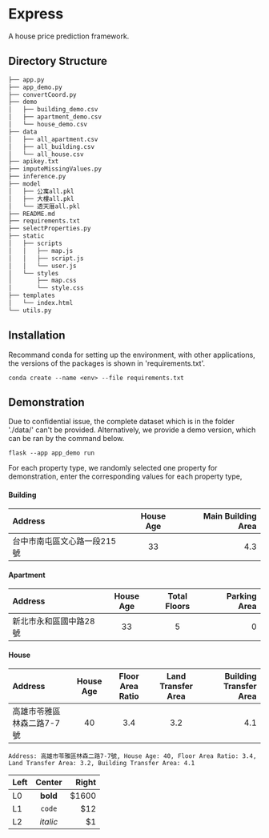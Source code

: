 # Express
A house price prediction framework.

## Directory Structure
``` Bash
├── app.py
├── app_demo.py
├── convertCoord.py
├── demo
│   ├── building_demo.csv
│   ├── apartment_demo.csv
│   └── house_demo.csv
├── data
│   ├── all_apartment.csv
│   ├── all_building.csv
│   └── all_house.csv
├── apikey.txt
├── imputeMissingValues.py
├── inference.py
├── model
│   ├── 公寓all.pkl
│   ├── 大樓all.pkl
│   └── 透天厝all.pkl
├── README.md
├── requirements.txt
├── selectProperties.py
├── static
│   ├── scripts
│   │   ├── map.js
│   │   ├── script.js
│   │   └── user.js
│   └── styles
│       ├── map.css
│       └── style.css
├── templates
│   └── index.html
└── utils.py
```

## Installation
Recommand conda for setting up the environment, with other applications, the versions of the packages is shown in 'requirements.txt'.
```
conda create --name <env> --file requirements.txt
```

## Demonstration
Due to confidential issue, the complete dataset which is in the folder './data/' can't be provided. Alternatively, we provide a demo version, which can be ran by the command below.

```
flask --app app_demo run
```

For each property type, we randomly selected one property for demonstration, enter the corresponding values for each property type, 
#### Building
| Address |  House Age  | Main Building Area |
|:-----|:--------:|------:|
| 台中市南屯區文心路一段215號   | 33 | 4.3 |


#### Apartment
| Address |  House Age  | Total Floors | Parking Area |
|:-----|:--------:|:------:|------:|
| 新北市永和區國中路28號   | 33 | 5 | 0 |

#### House
| Address |  House Age  | Floor Area Ratio | Land Transfer Area | Building Transfer Area |
|:-----|:--------:|:------:|:------:|------:|
| 高雄市苓雅區林森二路7-7號   | 40 | 3.4 | 3.2 | 4.1 |
```
Address: 高雄市苓雅區林森二路7-7號, House Age: 40, Floor Area Ratio: 3.4, Land Transfer Area: 3.2, Building Transfer Area: 4.1
```
| Left |  Center  | Right |
|:-----|:--------:|------:|
| L0   | **bold** | $1600 |
| L1   |  `code`  |   $12 |
| L2   | _italic_ |    $1 |